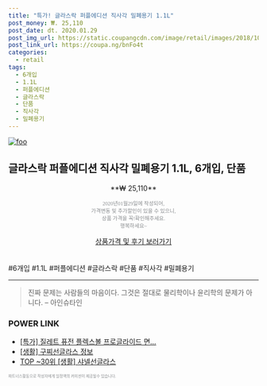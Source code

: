 ```yaml
--- 
title: "특가! 글라스락 퍼플에디션 직사각 밀폐용기 1.1L" 
post_money: ₩. 25,110 
post_date: dt. 2020.01.29 
post_img_url: https://static.coupangcdn.com/image/retail/images/2018/10/22/17/8/dae0f452-eb6f-4bf6-ae86-388a13556851.jpg 
post_link_url: https://coupa.ng/bnFo4t 
categories: 
  - retail 
tags: 
  - 6개입 
  - 1.1L 
  - 퍼플에디션 
  - 글라스락 
  - 단품 
  - 직사각 
  - 밀폐용기 
--- 
```

[![foo](https://static.coupangcdn.com/image/retail/images/2018/10/22/17/8/dae0f452-eb6f-4bf6-ae86-388a13556851.jpg)](https://coupa.ng/bnFo4t) 

## 글라스락 퍼플에디션 직사각 밀폐용기 1.1L, 6개입, 단품 
<p style="text-align: center;">**₩ 25,110**</p> 
<p style="text-align: center;"><span style="color: #898c8f; font-family: Georgia,Times,serif; font-size: 0.75em;">2020년01월29일에 작성되어, <br>가격변동 및 추가할인이 있을 수 있으니,<br> 상품 가격을 꼭!확인해주세요.<br>행복하세요~</span> 
</p>	 
<div markdown="0" style="text-align: center;"><a href="https://coupa.ng/bnFo4t" class="btn btn--success">상품가격 및 후기 보러가기</a></div> 
<br><br> 
  #6개입 #1.1L #퍼플에디션 #글라스락 #단품 #직사각 #밀폐용기 
<hr> 

> 진짜 문제는 사람들의 마음이다. 그것은 절대로 물리학이나 윤리학의 문제가 아니다. – 아인슈타인 


### POWER LINK

* <a href="https://blog.naver.com/sakai111/221785996182" target="_blank">[특가] 질레트 퓨전 플렉스볼 프로글라이드 면...</a>
* <a href="https://blog.naver.com/fasyy4321/221763356096" target="_blank"> [생활] 구찌선글라스 정보 </a>
* <a href="https://blog.naver.com/fasyy4321/221776499080" target="_blank"> TOP ~30위 [생활] 샤넬선글라스</a>

<span style="color: #898c8f; font-family: Georgia,Times,serif; font-size: 0.55em;">파트너스활동으로 작성자에게 일정액의 커미션이 제공될수 있습니다.</span> 
